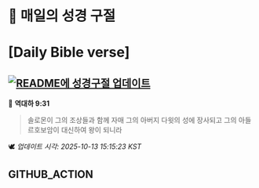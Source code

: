 # 🙏 매일의 성경 구절
# [Daily Bible verse]
## [![README에 성경구절 업데이트](https://github.com/DONGSUKA/first_test/actions/workflows/update-readme-bible.yml/badge.svg)](https://github.com/DONGSUKA/first_test/actions/workflows/update-readme-bible.yml)
<!-- START_BIBLE_VERSE -->
📖 **역대하 9:31**
> 솔로몬이 그의 조상들과 함께 자매 그의 아버지 다윗의 성에 장사되고 그의 아들 르호보암이 대신하여 왕이 되니라

🕊️ _업데이트 시각: 2025-10-13 15:15:23 KST_
  <!-- END_BIBLE_VERSE -->
## GITHUB_ACTION
